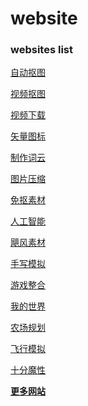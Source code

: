 # website
<h3>websites list</h3>
<h>
  
[自动抠图](https://bgsub.com/webapp/)

[视频抠图](https://www.unscreen.com/upload)

[视频下载](https://greenvideo.cc)

[矢量图标](https://www.svgrepo.com/)

[制作词云](https://www.weiciyun.com)

[图片压缩](https://tikolu.net/emojimix/)

[免抠素材](https://pngimg.com/)

[人工智能](https://ai-bot.cn)

[飓风素材](https://www.ysjf.com/material)

[手写模拟](https://www.autohanding.com/)

[游戏整合](https://poki.com)

[我的世界](https://www.mc.js.cool/)

[农场规划](https://stardew.info)

[飞行模拟](https://www.geo-fs.com)

[十分魔性](https://patatap.com)

<b>[更多网站](https://www.toolnb.com)</b>

</h>

